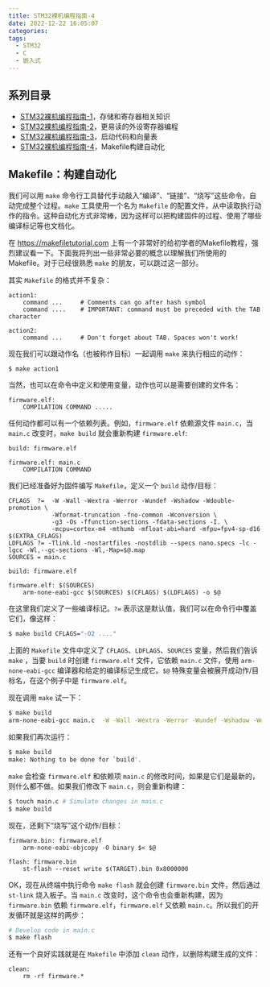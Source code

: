 ```yaml
---
title: STM32裸机编程指南-4
date: 2022-12-22 16:05:07
categories:
tags:
  - STM32
  - C
  - 嵌入式
---
```


## 系列目录

- [STM32裸机编程指南-1](https://blog.boringhex.top/posts/e85105d6cf98/)，存储和寄存器相关知识
- [STM32裸机编程指南-2](https://blog.boringhex.top/posts/2d6f70533e86/)，更易读的外设寄存器编程
- [STM32裸机编程指南-3](https://blog.boringhex.top/posts/4f178872bc60/)，启动代码和向量表
- [STM32裸机编程指南-4](https://blog.boringhex.top/posts/6129cac6e3e1/)，Makefile构建自动化

## Makefile：构建自动化

我们可以用 `make` 命令行工具替代手动敲入“编译”、“链接”、“烧写”这些命令，自动完成整个过程。`make` 工具使用一个名为 `Makefile` 的配置文件，从中读取执行动作的指令。这种自动化方式非常棒，因为这样可以把构建固件的过程、使用了哪些编译标记等也文档化。

在 https://makefiletutorial.com 上有一个非常好的给初学者的Makefile教程，强烈建议看一下。下面我将列出一些非常必要的概念以理解我们所使用的Makefile。对于已经很熟悉 `make` 的朋友，可以跳过这一部分。

其实 `Makefile` 的格式并不复杂：

```make
action1:
	command ...     # Comments can go after hash symbol
	command ....    # IMPORTANT: command must be preceded with the TAB character

action2:
	command ...     # Don't forget about TAB. Spaces won't work!
```

<!-- more -->

现在我们可以跟动作名（也被称作目标）一起调用 `make` 来执行相应的动作：

```sh
$ make action1
```

当然，也可以在命令中定义和使用变量，动作也可以是需要创建的文件名：

```make
firmware.elf:
	COMPILATION COMMAND .....
```

任何动作都可以有一个依赖列表。例如，`firmware.elf` 依赖源文件 `main.c`，当 `main.c` 改变时，`make build` 就会重新构建 `firmware.elf`:

```
build: firmware.elf

firmware.elf: main.c
	COMPILATION COMMAND
```

我们已经准备好为固件编写 `Makefile`，定义一个 `build` 动作/目标：

```make
CFLAGS  ?=  -W -Wall -Wextra -Werror -Wundef -Wshadow -Wdouble-promotion \
            -Wformat-truncation -fno-common -Wconversion \
            -g3 -Os -ffunction-sections -fdata-sections -I. \
            -mcpu=cortex-m4 -mthumb -mfloat-abi=hard -mfpu=fpv4-sp-d16 $(EXTRA_CFLAGS)
LDFLAGS ?= -Tlink.ld -nostartfiles -nostdlib --specs nano.specs -lc -lgcc -Wl,--gc-sections -Wl,-Map=$@.map
SOURCES = main.c 

build: firmware.elf

firmware.elf: $(SOURCES)
	arm-none-eabi-gcc $(SOURCES) $(CFLAGS) $(LDFLAGS) -o $@
```

在这里我们定义了一些编译标记。`?=` 表示这是默认值，我们可以在命令行中覆盖它们，像这样：

```sh
$ make build CFLAGS="-O2 ...."
```

上面的 `Makefile` 文件中定义了 `CFLAGS`、`LDFLAGS`、`SOURCES` 变量，然后我们告诉 `make` ，当要 `build` 时创建 `firmware.elf` 文件，它依赖 `main.c` 文件，使用 `arm-none-eabi-gcc` 编译器和给定的编译标记生成它。`$@` 特殊变量会被展开成动作/目标名，在这个例子中是 `firmware.elf`。

现在调用 `make` 试一下：

``` sh
$ make build
arm-none-eabi-gcc main.c  -W -Wall -Wextra -Werror -Wundef -Wshadow -Wdouble-promotion -Wformat-truncation -fno-common -Wconversion -g3 -Os -ffunction-sections -fdata-sections -I. -mcpu=cortex-m4 -mthumb -mfloat-abi=hard -mfpu=fpv4-sp-d16  -Tlink.ld -nostartfiles -nostdlib --specs nano.specs -lc -lgcc -Wl,--gc-sections -Wl,-Map=firmware.elf.map -o firmware.elf
```

如果我们再次运行：

```sh
$ make build
make: Nothing to be done for `build'.
```

`make` 会检查 `firmware.elf` 和依赖项 `main.c` 的修改时间，如果是它们是最新的，则什么都不做。如果我们修改下 `main.c`，则会重新构建：

```sh
$ touch main.c # Simulate changes in main.c
$ make build
```

现在，还剩下“烧写”这个动作/目标：

```make
firmware.bin: firmware.elf
	arm-none-eabi-objcopy -O binary $< $@

flash: firmware.bin
	st-flash --reset write $(TARGET).bin 0x8000000
```

OK，现在从终端中执行命令 `make flash` 就会创建 `firmware.bin` 文件，然后通过 `st-link` 烧入板子。当 `main.c` 改变时，这个命令也会重新构建，因为 `firmware.bin` 依赖 `firmware.elf`，`firmware.elf` 又依赖 `main.c`。所以我们的开发循环就是这样的两步：

```sh
# Develop code in main.c
$ make flash
```

还有一个良好实践就是在 `Makefile` 中添加 `clean` 动作，以删除构建生成的文件：

```
clean:
	rm -rf firmware.*
```
